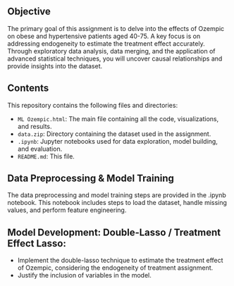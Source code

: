 ## Objective

The primary goal of this assignment is to delve into the effects of Ozempic on obese and
hypertensive patients aged 40-75. A key focus is on addressing endogeneity to estimate the
treatment effect accurately. Through exploratory data analysis, data merging, and the application of
advanced statistical techniques, you will uncover causal relationships and provide insights into the
dataset.

## Contents

This repository contains the following files and directories:

- `ML Ozempic.html`: The main file containing all the code, visualizations, and results.
- `data.zip`: Directory containing the dataset used in the assignment.
- `.ipynb`: Jupyter notebooks used for data exploration, model building, and evaluation.
- `README.md`: This file.

## Data Preprocessing & Model Training
The data preprocessing and model training steps are provided in the .ipynb notebook. This notebook includes steps to load the dataset, handle missing values, and perform feature engineering.

## Model Development: Double-Lasso / Treatment Effect Lasso:
- Implement the double-lasso technique to estimate the treatment effect of Ozempic,
considering the endogeneity of treatment assignment.
- Justify the inclusion of variables in the model.
